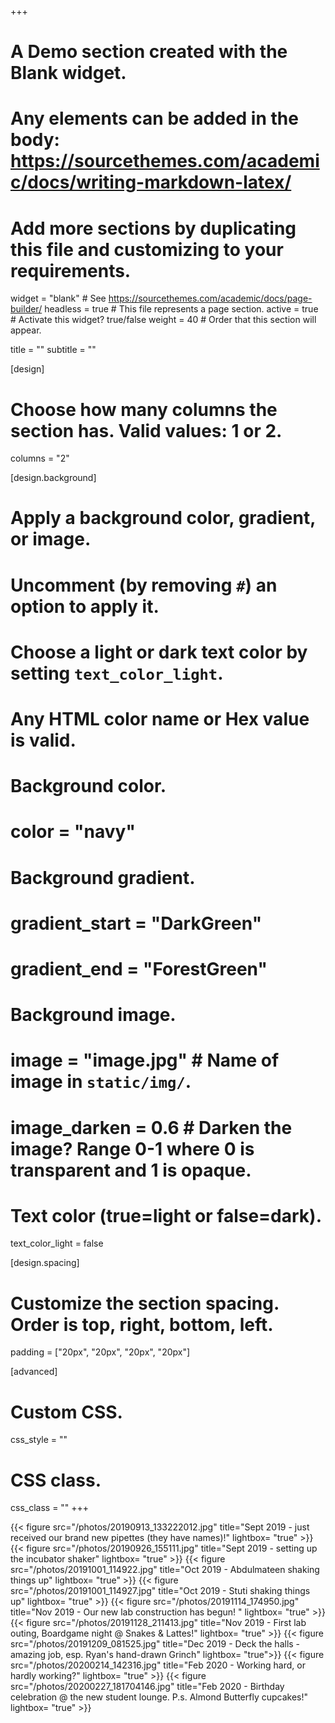 +++
# A Demo section created with the Blank widget.
# Any elements can be added in the body: https://sourcethemes.com/academic/docs/writing-markdown-latex/
# Add more sections by duplicating this file and customizing to your requirements.

widget = "blank"  # See https://sourcethemes.com/academic/docs/page-builder/
headless = true  # This file represents a page section.
active = true  # Activate this widget? true/false
weight = 40  # Order that this section will appear.

title = ""
subtitle = ""

[design]
  # Choose how many columns the section has. Valid values: 1 or 2.
  columns = "2"

[design.background]
  # Apply a background color, gradient, or image.
  #   Uncomment (by removing `#`) an option to apply it.
  #   Choose a light or dark text color by setting `text_color_light`.
  #   Any HTML color name or Hex value is valid.

  # Background color.
  # color = "navy"
  
  # Background gradient.
  # gradient_start = "DarkGreen"
  # gradient_end = "ForestGreen"
  
  # Background image.
  # image = "image.jpg"  # Name of image in `static/img/`.
  # image_darken = 0.6  # Darken the image? Range 0-1 where 0 is transparent and 1 is opaque.

  # Text color (true=light or false=dark).
  text_color_light = false

[design.spacing]
  # Customize the section spacing. Order is top, right, bottom, left.
  padding = ["20px", "20px", "20px", "20px"]

[advanced]
 # Custom CSS. 
 css_style = ""
 
 # CSS class.
 css_class = ""
+++

{{< figure src="/photos/20190913_133222012.jpg" title="Sept 2019 - just received our brand new pipettes (they have names)!" lightbox= "true" >}}
{{< figure src="/photos/20190926_155111.jpg" title="Sept 2019 - setting up the incubator shaker" lightbox= "true" >}}
{{< figure src="/photos/20191001_114922.jpg" title="Oct 2019 - Abdulmateen shaking things up" lightbox= "true" >}}
{{< figure src="/photos/20191001_114927.jpg" title="Oct 2019 - Stuti shaking things up" lightbox= "true" >}}
{{< figure src="/photos/20191114_174950.jpg" title="Nov 2019 - Our new lab construction has begun! " lightbox= "true" >}}
{{< figure src="/photos/20191128_211413.jpg" title="Nov 2019 - First lab outing, Boardgame night @ Snakes & Lattes!" lightbox= "true" >}}
{{< figure src="/photos/20191209_081525.jpg" title="Dec 2019 - Deck the halls - amazing job, esp. Ryan's hand-drawn Grinch" lightbox= "true">}}
{{< figure src="/photos/20200214_142316.jpg" title="Feb 2020 - Working hard, or hardly working?" lightbox= "true" >}}
{{< figure src="/photos/20200227_181704146.jpg" title="Feb 2020 - Birthday celebration @ the new student lounge. P.s. Almond Butterfly cupcakes!" lightbox= "true" >}}